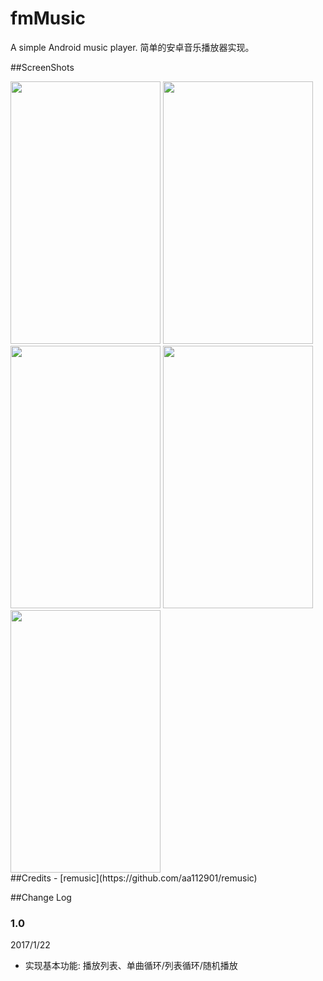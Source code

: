 # fmMusic
A simple Android music player. 
简单的安卓音乐播放器实现。

##ScreenShots
<div><img width="240" height="420" src="https://github.com/SteiensGate/fmMusic/raw/master/Screenshots/Screenshot_20170122-195609.png"/>
<img width="240" height="420" src="https://github.com/SteiensGate/fmMusic/raw/master/Screenshots/Screenshot_20170122-201037.png"/>
<img width="240" height="420" src="https://github.com/SteiensGate/fmMusic/raw/master/Screenshots/Screenshot_20170122-202052.png"/>
<img width="240" height="420" src="https://github.com/SteiensGate/fmMusic/raw/master/Screenshots/Screenshot_20170122-202115.png"/>
<img width="240" height="420" src="https://github.com/SteiensGate/fmMusic/raw/master/Screenshots/Screenshot_20170122-232426.png"/></div>
##Credits
- [remusic](https://github.com/aa112901/remusic)

##Change Log
### 1.0 
  2017/1/22
  - 实现基本功能: 播放列表、单曲循环/列表循环/随机播放
